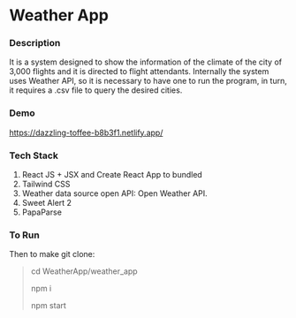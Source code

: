 # Weather App
### Description
It is a system designed to show the information of the climate of the city of 3,000 flights and it is directed to flight attendants. Internally the system uses Weather API, so it is necessary to have one to run the program, in turn, it requires a .csv file to query the desired cities.

### Demo
https://dazzling-toffee-b8b3f1.netlify.app/

### Tech Stack
1. React JS + JSX and Create React App to bundled
2. Tailwind CSS
3. Weather data source open API: Open Weather API.
4. Sweet Alert 2 
5. PapaParse

### To Run

Then to make git clone: 

> cd WeatherApp/weather_app
> 
> npm i
> 
> npm start
